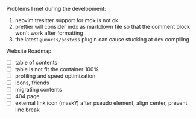 Problems I met during the development:

1. neovim tresitter support for mdx is not ok
2. prettier will consider mdx as markdown file so that the comment block won't work after formatting
3. the latest `@unocss/postcss` plugin can cause stucking at dev compiling

Website Roadmap:

-   [ ] table of contents
-   [ ] table is not fit the container 100%
-   [ ] profiling and speed optimization
-   [ ] icons, friends
-   [ ] migrating contents
-   [ ] 404 page
-   [ ] external link icon (mask?) after pseudo element, align center, prevent line break

